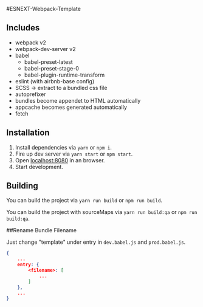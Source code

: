 #ESNEXT-Webpack-Template
## Includes
* webpack v2
* webpack-dev-server v2
* babel
    * babel-preset-latest
    * babel-preset-stage-0
    * babel-plugin-runtime-transform
* eslint (with airbnb-base config)
* SCSS -> extract to a bundled css file
* autoprefixer
* bundles become appendet to HTML automatically
* appcache becomes generated automatically
* fetch


## Installation
1. Install dependencies via `yarn` or `npm i`.
2. Fire up dev server via `yarn start` or `npm start`.
3. Open [localhost:8080](http://localhost:8080) in an browser.
4. Start development.

## Building
You can build the project via `yarn run build` or `npm run build`. 

You can build the project with sourceMaps via `yarn run build:qa` or `npm run build:qa`. 

##Rename Bundle Filename

Just change "template" under entry in `dev.babel.js` and `prod.babel.js`.
``` json
{
    ...
    entry: {
        <filename>: [
            ...
        ]
    },
    ...
}
```